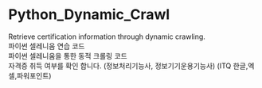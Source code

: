 # Python_Dynamic_Crawl
Retrieve certification information through dynamic crawling.
<br>파이썬 셀레니움 연습 코드
<br>파이썬 셀레니움을 통한 동적 크롤링 코드
<br>자격증 취득 여부를 확인 합니다. (정보처리기능사, 정보기기운용기능사) (ITQ 한글,엑셀,파워포인트)
